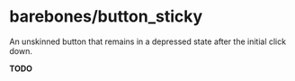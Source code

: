 # barebones/button_sticky

An unskinned button that remains in a depressed state after the initial click down.

**TODO**
